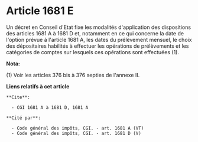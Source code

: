 # Article 1681 E

Un décret en Conseil d'Etat fixe les modalités d'application des dispositions des articles 1681 A à 1681 D et, notamment en
ce qui concerne la date de l'option prévue à l'article 1681 A, les dates du prélèvement mensuel, le choix des dépositaires
habilités à effectuer les opérations de prélèvements et les catégories de comptes sur lesquels ces opérations sont effectuées
(1).

**Nota:**

(1) Voir les articles 376 bis à 376 septies de l'annexe II.

**Liens relatifs à cet article**

	**Cite**:

	  - CGI 1681 A à 1681 D, 1681 A

	**Cité par**:

	  - Code général des impôts, CGI. - art. 1681 A (VT)
	  - Code général des impôts, CGI. - art. 1681 D (V)
